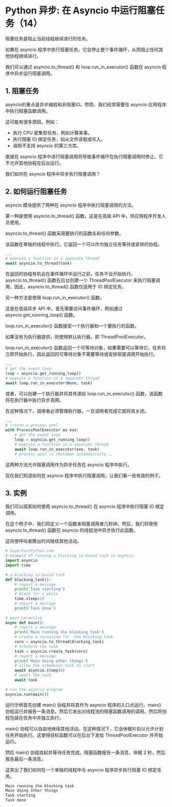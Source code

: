 # Python 异步: 在 Asyncio 中运行阻塞任务（14）

阻塞任务是阻止当前线程继续进行的任务。

如果在 asyncio 程序中执行阻塞任务，它会停止整个事件循环，从而阻止任何其他协程继续进行。

我们可以通过 asyncio.to_thread() 和 loop.run_in_executor() 函数在 asyncio 程序中异步运行阻塞调用。



## 1. 阻塞任务

asyncio的重点是异步编程和非阻塞IO。然而，我们经常需要在 asyncio 应用程序中执行阻塞函数调用。

这可能有很多原因，例如：

- 执行 CPU 密集型任务，例如计算某事。
- 执行阻塞 IO 绑定任务，如从文件读取或写入。
- 调用不支持 asyncio 的第三方库。

直接在 asyncio 程序中进行阻塞调用将导致事件循环在执行阻塞调用时停止。它不允许其他协程在后台运行。

我们如何在 asyncio 程序中异步执行阻塞调用？



## 2. 如何运行阻塞任务

asyncio 模块提供了两种在 asyncio 程序中执行阻塞调用的方法。

第一种是使用 asyncio.to_thread() 函数。这是在高级 API 中，供应用程序开发人员使用。

asyncio.to_thread() 函数采用要执行的函数名和任何参数。

该函数在单独的线程中执行。它返回一个可以作为独立任务等待或安排的协程。

```python
...
# execute a function in a separate thread
await asyncio.to_thread(task)
```

在返回的协程有机会在事件循环中运行之前，任务不会开始执行。asyncio.to_thread() 函数在后台创建一个 ThreadPoolExecutor 来执行阻塞调用。因此，asyncio.to_thread() 函数仅适用于 IO 绑定任务。

另一种方法是使用 loop.run_in_executor() 函数。

这是在低级异步 API 中，首先需要访问事件循环，例如通过 asyncio.get_running_loop() 函数。

loop.run_in_executor() 函数接受一个执行器和一个要执行的函数。

如果没有为执行器提供，则使用默认执行器，即 ThreadPoolExecutor。

loop.run_in_executor() 函数返回一个可等待对象，如果需要可以等待它。任务将立即开始执行，因此返回的可等待对象不需要等待或安排阻塞调用开始执行。

```python
...
# get the event loop
loop = asyncio.get_running_loop()
# execute a function in a separate thread
await loop.run_in_executor(None, task)
```

或者，可以创建一个执行器并将其传递给 loop.run_in_executor() 函数，该函数将在执行器中执行异步调用。

在这种情况下，调用者必须管理执行器，一旦调用者完成它就将其关闭。

```python
...
# create a process pool
with ProcessPoolExecutor as exe:
	# get the event loop
	loop = asyncio.get_running_loop()
	# execute a function in a separate thread
	await loop.run_in_executor(exe, task)
	# process pool is shutdown automatically...
```

这两种方法允许阻塞调用作为异步任务在 asyncio 程序中执行。

现在我们知道如何在 asyncio 程序中执行阻塞调用，让我们看一些有效的例子。



## 3. 实例

我们可以探索如何使用 asyncio.to_thread() 在 asyncio 程序中执行阻塞 IO 绑定调用。

在这个例子中，我们将定义一个函数来阻塞调用者几秒钟。然后，我们将使用 asyncio.to_thread() 函数在 asyncio 的线程池中异步执行此函数。

这将使呼叫者腾出时间继续其他活动。

```python
# SuperFastPython.com
# example of running a blocking io-bound task in asyncio
import asyncio
import time
 
# a blocking io-bound task
def blocking_task():
    # report a message
    print('Task starting')
    # block for a while
    time.sleep(2)
    # report a message
    print('Task done')
 
# main coroutine
async def main():
    # report a message
    print('Main running the blocking task')
    # create a coroutine for  the blocking task
    coro = asyncio.to_thread(blocking_task)
    # schedule the task
    task = asyncio.create_task(coro)
    # report a message
    print('Main doing other things')
    # allow the scheduled task to start
    await asyncio.sleep(0)
    # await the task
    await task
 
# run the asyncio program
asyncio.run(main())
```

运行示例首先创建 main() 协程并将其作为 asyncio 程序的入口点运行。main() 协程运行并报告一条消息。然后它发出对线程池的阻塞函数调用的调用。然后将协程包装在任务中并独立执行。

main() 协程可以自由地继续其他活动。在这种情况下，它会休眠片刻以允许计划任务开始执行。这使得目标函数可以在后台下发给 ThreadPoolExecutor 并开始运行。

然后 main() 协程挂起并等待任务完成。阻塞函数报告一条消息，休眠 2 秒，然后报告最后一条消息。

这突出了我们如何在一个单独的线程中与 asyncio 程序异步执行阻塞 IO 绑定任务。

```python
Main running the blocking task
Main doing other things
Task starting
Task done
```

